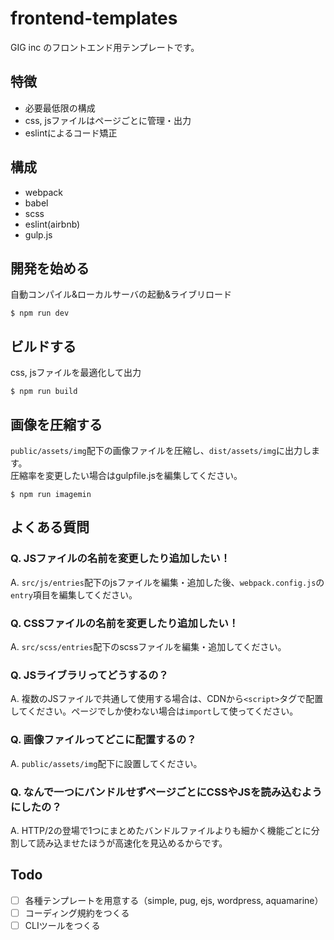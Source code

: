 # frontend-templates

GIG inc のフロントエンド用テンプレートです。

## 特徴

- 必要最低限の構成
- css, jsファイルはページごとに管理・出力
- eslintによるコード矯正

## 構成

- webpack
- babel
- scss
- eslint(airbnb)
- gulp.js

## 開発を始める

自動コンパイル&ローカルサーバの起動&ライブリロード

```
$ npm run dev
```

## ビルドする

css, jsファイルを最適化して出力

```
$ npm run build
```

## 画像を圧縮する

`public/assets/img`配下の画像ファイルを圧縮し、`dist/assets/img`に出力します。  
圧縮率を変更したい場合はgulpfile.jsを編集してください。

```
$ npm run imagemin
```

## よくある質問

### Q. JSファイルの名前を変更したり追加したい！

A. `src/js/entries`配下のjsファイルを編集・追加した後、`webpack.config.js`の`entry`項目を編集してください。

### Q. CSSファイルの名前を変更したり追加したい！

A. `src/scss/entries`配下のscssファイルを編集・追加してください。

### Q. JSライブラリってどうするの？

A. 複数のJSファイルで共通して使用する場合は、CDNから`<script>`タグで配置してください。ページでしか使わない場合は`import`して使ってください。

### Q. 画像ファイルってどこに配置するの？

A. `public/assets/img`配下に設置してください。

### Q. なんで一つにバンドルせずページごとにCSSやJSを読み込むようにしたの？

A. HTTP/2の登場で1つにまとめたバンドルファイルよりも細かく機能ごとに分割して読み込ませたほうが高速化を見込めるからです。

## Todo

- [ ] 各種テンプレートを用意する（simple, pug, ejs, wordpress, aquamarine）
- [ ] コーディング規約をつくる
- [ ] CLIツールをつくる
